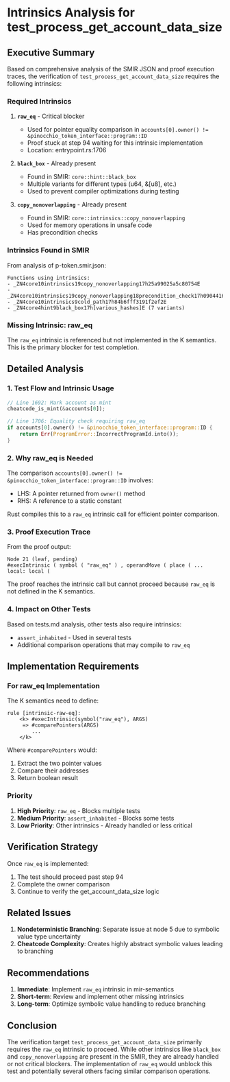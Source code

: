 # Intrinsics Analysis for test_process_get_account_data_size

## Executive Summary

Based on comprehensive analysis of the SMIR JSON and proof execution traces, the verification of `test_process_get_account_data_size` requires the following intrinsics:

### Required Intrinsics

1. **`raw_eq`** - Critical blocker
   - Used for pointer equality comparison in `accounts[0].owner() != &pinocchio_token_interface::program::ID`
   - Proof stuck at step 94 waiting for this intrinsic implementation
   - Location: entrypoint.rs:1706

2. **`black_box`** - Already present
   - Found in SMIR: `core::hint::black_box`
   - Multiple variants for different types (u64, &[u8], etc.)
   - Used to prevent compiler optimizations during testing

3. **`copy_nonoverlapping`** - Already present
   - Found in SMIR: `core::intrinsics::copy_nonoverlapping`
   - Used for memory operations in unsafe code
   - Has precondition checks

### Intrinsics Found in SMIR

From analysis of p-token.smir.json:

```
Functions using intrinsics:
- _ZN4core10intrinsics19copy_nonoverlapping17h25a99025a5c80754E
- _ZN4core10intrinsics19copy_nonoverlapping18precondition_check17h09044161abc29a35E
- _ZN4core10intrinsics9cold_path17h84b6fff3191f2ef2E
- _ZN4core4hint9black_box17h[various_hashes]E (7 variants)
```

### Missing Intrinsic: raw_eq

The `raw_eq` intrinsic is referenced but not implemented in the K semantics. This is the primary blocker for test completion.

## Detailed Analysis

### 1. Test Flow and Intrinsic Usage

```rust
// Line 1692: Mark account as mint
cheatcode_is_mint(&accounts[0]);

// Line 1706: Equality check requiring raw_eq
if accounts[0].owner() != &pinocchio_token_interface::program::ID {
    return Err(ProgramError::IncorrectProgramId.into());
}
```

### 2. Why raw_eq is Needed

The comparison `accounts[0].owner() != &pinocchio_token_interface::program::ID` involves:
- LHS: A pointer returned from `owner()` method
- RHS: A reference to a static constant

Rust compiles this to a `raw_eq` intrinsic call for efficient pointer comparison.

### 3. Proof Execution Trace

From the proof output:
```
Node 21 (leaf, pending)
#execIntrinsic ( symbol ( "raw_eq" ) , operandMove ( place ( ... local: local (
```

The proof reaches the intrinsic call but cannot proceed because `raw_eq` is not defined in the K semantics.

### 4. Impact on Other Tests

Based on tests.md analysis, other tests also require intrinsics:
- `assert_inhabited` - Used in several tests
- Additional comparison operations that may compile to `raw_eq`

## Implementation Requirements

### For raw_eq Implementation

The K semantics need to define:

```k
rule [intrinsic-raw-eq]:
    <k> #execIntrinsic(symbol("raw_eq"), ARGS)
     => #comparePointers(ARGS)
        ...
    </k>
```

Where `#comparePointers` would:
1. Extract the two pointer values
2. Compare their addresses
3. Return boolean result

### Priority

1. **High Priority**: `raw_eq` - Blocks multiple tests
2. **Medium Priority**: `assert_inhabited` - Blocks some tests
3. **Low Priority**: Other intrinsics - Already handled or less critical

## Verification Strategy

Once `raw_eq` is implemented:
1. The test should proceed past step 94
2. Complete the owner comparison
3. Continue to verify the get_account_data_size logic

## Related Issues

1. **Nondeterministic Branching**: Separate issue at node 5 due to symbolic value type uncertainty
2. **Cheatcode Complexity**: Creates highly abstract symbolic values leading to branching

## Recommendations

1. **Immediate**: Implement `raw_eq` intrinsic in mir-semantics
2. **Short-term**: Review and implement other missing intrinsics
3. **Long-term**: Optimize symbolic value handling to reduce branching

## Conclusion

The verification target `test_process_get_account_data_size` primarily requires the `raw_eq` intrinsic to proceed. While other intrinsics like `black_box` and `copy_nonoverlapping` are present in the SMIR, they are already handled or not critical blockers. The implementation of `raw_eq` would unblock this test and potentially several others facing similar comparison operations.